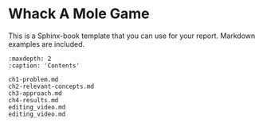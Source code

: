 # Whack A Mole Game

This is a Sphinx-book template that you can use for your report. Markdown examples are included.

```{toctree}
:maxdepth: 2
:caption: 'Contents'

ch1-problem.md
ch2-relevant-concepts.md
ch3-approach.md
ch4-results.md
editing_video.md
editing_video.md

```
